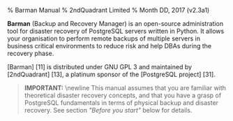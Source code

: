 % Barman Manual
% 2ndQuadrant Limited
% Month DD, 2017 (v2.3a1)

**Barman** (Backup and Recovery Manager) is an open-source administration tool for disaster recovery of PostgreSQL servers written in Python. It allows your organisation to perform remote backups of multiple servers in business critical environments to reduce risk and help DBAs during the recovery phase.

[Barman] [11] is distributed under GNU GPL 3 and maintained by [2ndQuadrant] [13], a platinum sponsor of the [PostgreSQL project] [31].

> **IMPORTANT:** \newline
> This manual assumes that you are familiar with theoretical disaster
> recovery concepts, and that you have a grasp of PostgreSQL fundamentals in
> terms of physical backup and disaster recovery. See section _"Before you start"_ below for details.
